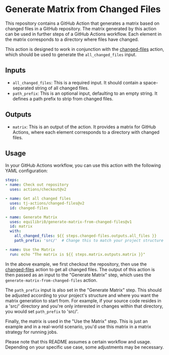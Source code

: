 # Generate Matrix from Changed Files

This repository contains a GitHub Action that generates a matrix based on changed files in a GitHub repository. The matrix generated by this action can be used in further steps of a GitHub Actions workflow. Each element in the matrix corresponds to a directory where files have changed.

This action is designed to work in conjunction with the [changed-files](https://github.com/tj-actions/changed-files) action, which should be used to generate the `all_changed_files` input.

## Inputs

- `all_changed_files`: This is a required input. It should contain a space-separated string of all changed files.
- `path_prefix`: This is an optional input, defaulting to an empty string. It defines a path prefix to strip from changed files.

## Outputs

- `matrix`: This is an output of the action. It provides a matrix for GitHub Actions, where each element corresponds to a directory with changed files.

## Usage

In your GitHub Actions workflow, you can use this action with the following YAML configuration:

```yaml
steps:
- name: Check out repository
  uses: actions/checkout@v2

- name: Get all changed files
  uses: tj-actions/changed-files@v2
  id: changed-files

- name: Generate Matrix
  uses: equilibri0/generate-matrix-from-changed-files@v1
  id: matrix
  with:
    all_changed_files: ${{ steps.changed-files.outputs.all_files }}
    path_prefix: 'src/'  # Change this to match your project structure

- name: Use the Matrix
  run: echo "The matrix is ${{ steps.matrix.outputs.matrix }}"
```

In the above example, we first checkout the repository, then use the [changed-files](https://github.com/tj-actions/changed-files) action to get all changed files. The output of this action is then passed as an input to the "Generate Matrix" step, which uses the `generate-matrix-from-changed-files` action.

The `path_prefix` input is also set in the "Generate Matrix" step. This should be adjusted according to your project's structure and where you want the matrix generation to start from. For example, if your source code resides in a 'src/' directory and you're only interested in changes within that directory, you would set `path_prefix` to 'src/'.

Finally, the matrix is used in the "Use the Matrix" step. This is just an example and in a real-world scenario, you'd use this matrix in a matrix strategy for running jobs.

Please note that this README assumes a certain workflow and usage. Depending on your specific use case, some adjustments may be necessary.
